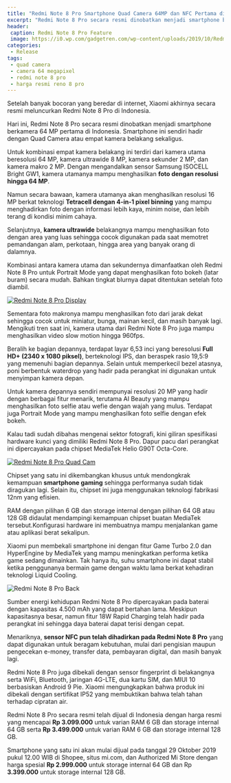 ```yaml
---
title: "Redmi Note 8 Pro Smartphone Quad Camera 64MP dan NFC Pertama di Indonesia, Ini Spesifikasi dan Harga Resminya"
excerpt: "Redmi Note 8 Pro secara resmi dinobatkan menjadi smartphone berkamera 64 MP pertama di Indonesia"
header:
 caption: Redmi Note 8 Pro Feature
 image: https://i0.wp.com/gadgetren.com/wp-content/uploads/2019/10/Redmi-Note-8-Pro-Feature-1024x646.jpg
categories:
 - Release
tags:
 - quad camera
 - camera 64 megapixel
 - redmi note 8 pro
 - harga resmi reno 8 pro
---
```

Setelah banyak bocoran yang beredar di internet, Xiaomi akhirnya secara resmi meluncurkan Redmi Note 8 Pro di Indonesia.

Hari ini, Redmi Note 8 Pro secara resmi dinobatkan menjadi smartphone berkamera 64 MP pertama di Indonesia. Smartphone ini sendiri hadir dengan Quad Camera atau empat kamera belakang sekaligus.

Untuk kombinasi empat kamera belakang ini terdiri dari kamera utama beresolusi 64 MP, kamera ultrawide 8 MP, kamera sekunder 2 MP, dan kamera makro 2 MP. Dengan mengandalkan sensor Samsung ISOCELL Bright GW1, kamera utamanya mampu menghasilkan **foto dengan resolusi hingga 64 MP**.

Namun secara bawaan, kamera utamanya akan menghasilkan resolusi 16 MP berkat teknologi **Tetracell dengan 4-in-1 pixel binning** yang mampu menghadirkan foto dengan informasi lebih kaya, minim noise, dan lebih terang di kondisi minim cahaya.

Selanjutnya, **kamera ultrawide** belakangnya mampu menghasilkan foto dengan area yang luas sehingga cocok digunakan pada saat memotret pemandangan alam, perkotaan, hingga area yang banyak orang di dalamnya.

Kombinasi antara kamera utama dan sekundernya dimanfaatkan oleh Redmi Note 8 Pro untuk Portrait Mode yang dapat menghasilkan foto bokeh (latar buram) secara mudah. Bahkan tingkat blurnya dapat ditentukan setelah foto diambil.

[![Redmi Note 8 Pro Display](https://i0.wp.com/gadgetren.com/wp-content/uploads/2019/10/Redmi-Note-8-Pro-Display.jpg?resize=640,340)](https://i0.wp.com/gadgetren.com/wp-content/uploads/2019/10/Redmi-Note-8-Pro-Display.jpg)

Sementara foto makronya mampu menghasilkan foto dari jarak dekat sehingga cocok untuk miniatur, bunga, mainan kecil, dan masih banyak lagi. Mengikuti tren saat ini, kamera utama dari Redmi Note 8 Pro juga mampu menghasilkan video slow motion hingga 960fps.

Beralih ke bagian depannya, terdapat layar 6,53 inci yang beresolusi **Full HD+ (2340 x 1080 piksel)**, berteknologi IPS, dan beraspek rasio 19,5:9 yang memenuhi bagian depannya. Selain untuk memperkecil bezel atasnya, poni berbentuk waterdrop yang hadir pada perangkat ini digunakan untuk menyimpan kamera depan.

Untuk kamera depannya sendiri mempunyai resolusi 20 MP yang hadir dengan berbagai fitur menarik, terutama AI Beauty yang mampu menghasilkan foto selfie atau wefie dengan wajah yang mulus. Terdapat juga Portrait Mode yang mampu menghasilkan foto selfie dengan efek bokeh.

Kalau tadi sudah dibahas mengenai sektor fotografi, kini giliran spesifikasi hardware kunci yang dimiliki Redmi Note 8 Pro. Dapur pacu dari perangkat ini dipercayakan pada chipset MediaTek Helio G90T Octa-Core.

[![Redmi Note 8 Pro Quad Cam](https://i0.wp.com/gadgetren.com/wp-content/uploads/2019/10/Redmi-Note-8-Pro-Back.jpg?resize=640,340)](https://i0.wp.com/gadgetren.com/wp-content/uploads/2019/10/Redmi-Note-8-Pro-Back.jpg)

Chipset yang satu ini dikembangkan khusus untuk mendongkrak kemampuan **smartphone gaming** sehingga performanya sudah tidak diragukan lagi. Selain itu, chipset ini juga menggunakan teknologi fabrikasi 12nm yang efisien.

RAM dengan pilihan 6 GB dan storage internal dengan pilihan 64 GB atau 128 GB didaulat mendampingi kemampuan chipset buatan MediaTek tersebut.Konfigurasi hardware ini membuatnya mampu menjalankan game atau aplikasi berat sekalipun.

Xiaomi pun membekali smartphone ini dengan fitur Game Turbo 2.0 dan HyperEngine by MediaTek yang mampu meningkatkan performa ketika game sedang dimainkan. Tak hanya itu, suhu smartphone ini dapat stabil ketika penggunanya bermain game dengan waktu lama berkat kehadiran teknologi Liquid Cooling.

![Redmi Note 8 Pro Back](https://gadgetren.com/wp-content/uploads/2019/10/Redmi-Note-8-Pro-Quad-Cam.jpg)

Sumber energi kehidupan Redmi Note 8 Pro dipercayakan pada baterai dengan kapasitas 4.500 mAh yang dapat bertahan lama. Meskipun kapasitasnya besar, namun fitur 18W Rapid Charging telah hadir pada perangkat ini sehingga daya baterai dapat terisi dengan cepat.

Menariknya, **sensor NFC pun telah dihadirkan pada Redmi Note 8 Pro** yang dapat digunakan untuk beragam kebutuhan, mulai dari pengisian maupun pengecekan e-money, transfer data, pembayaran digital, dan masih banyak lagi.

Redmi Note 8 Pro juga dibekali dengan sensor fingerprint di belakangnya serta WiFi, Bluetooth, jaringan 4G-LTE, dua kartu SIM, dan MIUI 10 berbasiskan Android 9 Pie. Xiaomi mengungkapkan bahwa produk ini dibekali dengan sertifikat IP52 yang membuktikan bahwa telah tahan terhadap cipratan air.

Redmi Note 8 Pro secara resmi telah dijual di Indonesia dengan harga resmi yang mencapai **Rp 3.099.000** untuk varian RAM 6 GB dan storage internal 64 GB serta **Rp 3.499.000** untuk varian RAM 6 GB dan storage internal 128 GB.

Smartphone yang satu ini akan mulai dijual pada tanggal 29 Oktober 2019 pukul 12.00 WIB di Shopee, situs mi.com, dan Authorized Mi Store dengan harga spesial **Rp 2.999.000** untuk storage internal 64 GB dan Rp **3.399.000** untuk storage internal 128 GB.

